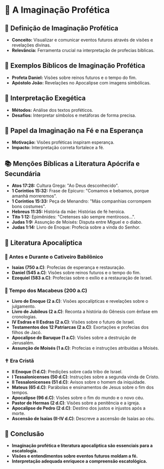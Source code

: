 # 🌟 A Imaginação Profética

## 📜 Definição de Imaginação Profética
- **Conceito:** Visualizar e comunicar eventos futuros através de visões e revelações divinas.
- **Relevância:** Ferramenta crucial na interpretação de profecias bíblicas.

## 📖 Exemplos Bíblicos de Imaginação Profética
- **Profeta Daniel:** Visões sobre reinos futuros e o tempo do fim.
- **Apóstolo João:** Revelações no Apocalipse com imagens simbólicas.

## 🧩 Interpretação Exegética
- **Métodos:** Análise dos textos proféticos.
- **Desafios:** Interpretar símbolos e metáforas de forma precisa.

## 🌈 Papel da Imaginação na Fé e na Esperança
- **Motivação:** Visões proféticas inspiram esperança.
- **Impacto:** Interpretação correta fortalece a fé.

## 📚 Menções Bíblicas a Literatura Apócrifa e Secundária
- **Atos 17:28:** Cultura Grega: "Ao Deus desconhecido".
- **1 Coríntios 15:32:** Frase de Epicuro: "Comamos e bebamos, porque amanhã morreremos".
- **1 Coríntios 15:33:** Peça de Menandro: "Más companhias corrompem bons costumes".
- **Hebreus 11:35:** História da mãe: Histórias de fé heroica.
- **Tito 1:12:** Epimênides: "Cretenses são sempre mentirosos...".
- **Judas 1:9:** Assunção de Moisés: Disputa entre Miguel e o diabo.
- **Judas 1:14:** Livro de Enoque: Profecia sobre a vinda do Senhor.

## 📆 Literatura Apocalíptica

### 📅 Antes e Durante o Cativeiro Babilônico
- **Isaías (750 a.C)**: Profecias de esperança e restauração.
- **Daniel (545 a.C)**: Visões sobre reinos futuros e o tempo do fim.
- **Ezequiel (583 a.C)**: Profecias sobre o exílio e a restauração de Israel.

### 🏺 Tempo dos Macabeus (200 a.C)
- **Livro de Enoque (2 a.C)**: Visões apocalípticas e revelações sobre o julgamento.
- **Livro de Jubileus (2 a.C)**: Reconta a história do Gênesis com ênfase em cronologias.
- **IV Esdras e II Esdras (2 a.C)**: Visões sobre o futuro de Israel.
- **Testamentos dos 12 Patriarcas (2 a.C)**: Exortações e profecias dos filhos de Jacó.
- **Apocalipse de Baruque (1 a.C)**: Visões sobre a destruição de Jerusalém.
- **Assunção de Moisés (1 a.C)**: Profecias e instruções atribuídas a Moisés.

### ✝️ Era Cristã
- **II Enoque (1 d.C)**: Predições sobre cada tribo de Israel.
- **I Tessalonicenses (50 d.C)**: Instruções sobre a segunda vinda de Cristo.
- **II Tessalonicenses (51 d.C)**: Avisos sobre o homem da iniquidade.
- **Mateus (65 d.C)**: Parábolas e ensinamentos de Jesus sobre o fim dos tempos.
- **Apocalipse (96 d.C)**: Visões sobre o fim do mundo e o novo céu.
- **Pastor de Hermas (2 d.C)**: Visões sobre a penitência e a igreja.
- **Apocalipse de Pedro (2 d.C)**: Destino dos justos e injustos após a morte.
- **Ascensão de Isaías (II-IV d.C)**: Descreve a ascensão de Isaías ao céu.

## 📝 Conclusão
- **Imaginação profética e literatura apocalíptica são essenciais para a escatologia.**
- **Visões e entendimentos sobre eventos futuros moldam a fé.**
- **Interpretação adequada enriquece a compreensão escatológica.**
